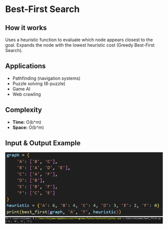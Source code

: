# Best-First Search

## How it works
Uses a heuristic function to evaluate which node appears closest to the goal. Expands the node with the lowest heuristic cost (Greedy Best-First Search).

## Applications
- Pathfinding (navigation systems)
- Puzzle solving (8-puzzle)
- Game AI
- Web crawling

## Complexity
- **Time:** O(b^m)
- **Space:** O(b^m)

## Input & Output Example
![Best-First Input](Screenshot_14.png)
![Best-First Output](Screenshot_15.png)